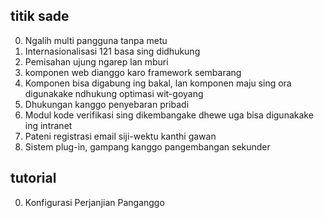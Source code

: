 ## titik sade

0. Ngalih multi pangguna tanpa metu
1. Internasionalisasi 121 basa sing didhukung
2. Pemisahan ujung ngarep lan mburi
3. komponen web dianggo karo framework sembarang
4. Komponen bisa digabung ing bakal, lan komponen maju sing ora digunakake ndhukung optimasi wit-goyang
5. Dhukungan kanggo penyebaran pribadi
6. Modul kode verifikasi sing dikembangake dhewe uga bisa digunakake ing intranet
7. Pateni registrasi email siji-wektu kanthi gawan
8. Sistem plug-in, gampang kanggo pangembangan sekunder

## tutorial

0. Konfigurasi Perjanjian Panganggo